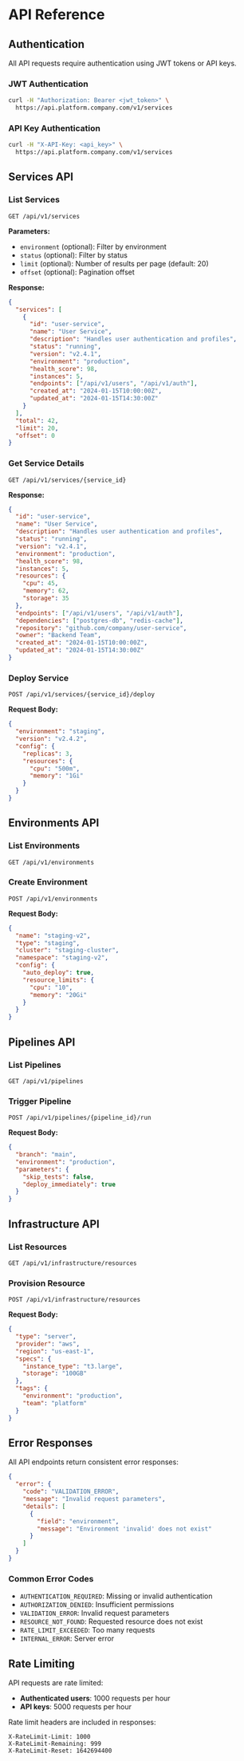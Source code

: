 # API Reference

## Authentication

All API requests require authentication using JWT tokens or API keys.

### JWT Authentication
```bash
curl -H "Authorization: Bearer <jwt_token>" \
  https://api.platform.company.com/v1/services
```

### API Key Authentication
```bash
curl -H "X-API-Key: <api_key>" \
  https://api.platform.company.com/v1/services
```

## Services API

### List Services
```http
GET /api/v1/services
```

**Parameters:**
- `environment` (optional): Filter by environment
- `status` (optional): Filter by status
- `limit` (optional): Number of results per page (default: 20)
- `offset` (optional): Pagination offset

**Response:**
```json
{
  "services": [
    {
      "id": "user-service",
      "name": "User Service",
      "description": "Handles user authentication and profiles",
      "status": "running",
      "version": "v2.4.1",
      "environment": "production",
      "health_score": 98,
      "instances": 5,
      "endpoints": ["/api/v1/users", "/api/v1/auth"],
      "created_at": "2024-01-15T10:00:00Z",
      "updated_at": "2024-01-15T14:30:00Z"
    }
  ],
  "total": 42,
  "limit": 20,
  "offset": 0
}
```

### Get Service Details
```http
GET /api/v1/services/{service_id}
```

**Response:**
```json
{
  "id": "user-service",
  "name": "User Service",
  "description": "Handles user authentication and profiles",
  "status": "running",
  "version": "v2.4.1",
  "environment": "production",
  "health_score": 98,
  "instances": 5,
  "resources": {
    "cpu": 45,
    "memory": 62,
    "storage": 35
  },
  "endpoints": ["/api/v1/users", "/api/v1/auth"],
  "dependencies": ["postgres-db", "redis-cache"],
  "repository": "github.com/company/user-service",
  "owner": "Backend Team",
  "created_at": "2024-01-15T10:00:00Z",
  "updated_at": "2024-01-15T14:30:00Z"
}
```

### Deploy Service
```http
POST /api/v1/services/{service_id}/deploy
```

**Request Body:**
```json
{
  "environment": "staging",
  "version": "v2.4.2",
  "config": {
    "replicas": 3,
    "resources": {
      "cpu": "500m",
      "memory": "1Gi"
    }
  }
}
```

## Environments API

### List Environments
```http
GET /api/v1/environments
```

### Create Environment
```http
POST /api/v1/environments
```

**Request Body:**
```json
{
  "name": "staging-v2",
  "type": "staging",
  "cluster": "staging-cluster",
  "namespace": "staging-v2",
  "config": {
    "auto_deploy": true,
    "resource_limits": {
      "cpu": "10",
      "memory": "20Gi"
    }
  }
}
```

## Pipelines API

### List Pipelines
```http
GET /api/v1/pipelines
```

### Trigger Pipeline
```http
POST /api/v1/pipelines/{pipeline_id}/run
```

**Request Body:**
```json
{
  "branch": "main",
  "environment": "production",
  "parameters": {
    "skip_tests": false,
    "deploy_immediately": true
  }
}
```

## Infrastructure API

### List Resources
```http
GET /api/v1/infrastructure/resources
```

### Provision Resource
```http
POST /api/v1/infrastructure/resources
```

**Request Body:**
```json
{
  "type": "server",
  "provider": "aws",
  "region": "us-east-1",
  "specs": {
    "instance_type": "t3.large",
    "storage": "100GB"
  },
  "tags": {
    "environment": "production",
    "team": "platform"
  }
}
```

## Error Responses

All API endpoints return consistent error responses:

```json
{
  "error": {
    "code": "VALIDATION_ERROR",
    "message": "Invalid request parameters",
    "details": [
      {
        "field": "environment",
        "message": "Environment 'invalid' does not exist"
      }
    ]
  }
}
```

### Common Error Codes

- `AUTHENTICATION_REQUIRED`: Missing or invalid authentication
- `AUTHORIZATION_DENIED`: Insufficient permissions
- `VALIDATION_ERROR`: Invalid request parameters
- `RESOURCE_NOT_FOUND`: Requested resource does not exist
- `RATE_LIMIT_EXCEEDED`: Too many requests
- `INTERNAL_ERROR`: Server error

## Rate Limiting

API requests are rate limited:
- **Authenticated users**: 1000 requests per hour
- **API keys**: 5000 requests per hour

Rate limit headers are included in responses:
```
X-RateLimit-Limit: 1000
X-RateLimit-Remaining: 999
X-RateLimit-Reset: 1642694400
```